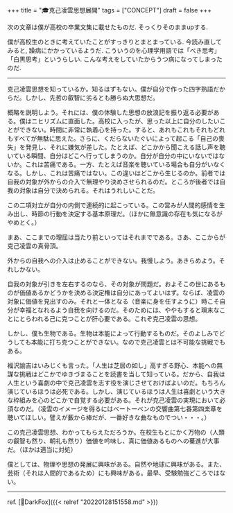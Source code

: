 +++
title = "🎓克己凌雲思想展開"
tags = ["CONCEPT"]
draft = false
+++

次の文章は僕が高校の卒業文集に載せたものだ. そっくりそのままupする.

僕が高校生のときに考えていたことがすっきりとまとまっている. 今読み直してみると, 躁病にかかっているようだ. こういうのを心理学用語では「べき思考」「白黒思考」というらしい. こんな考えをしていたからうつ病になってしまったのだ.

---

克己凌雲思想を知っているか。知るはずもない。僕が自分で作った四字熟語だからだ。しかし、先哲の叡智に劣るとも勝らぬ大思想だ。

概略を説明しよう。それには、僕の体験した思想の放浪記を振り返る必要がある。僕はニヒリズムに直面した。高校に入ったが、思った以上に自分のしたいことができない。時間に非常に執着心を持った。すると、あれもこれもそれもどれもすべてが無駄に思えた。さらに、くだらないたぐいによって起こる「自己の喪失」を発見し、それに嫌気が差した。たとえば、どこかから聞こえる話し声を聴いている瞬間、自分はどこへ行ってしまうのか。自分が自分の中にいないではないか。これは苦痛である。一方、たとえば音楽を聴いている場合も自分がいなくなる。しかし、これは苦痛ではない。この違いはどこから生じるのか。前者では自我の対象が外からの介入で無理やり決めさせられるのだ。ところが後者では自我の対象は自分で決められる。それはうれしいことだ。

この二項対立が自分の内側で連続的に起こっている。この営みが人間的感情を生み出し、時節の行動を決定する基本原理だ。（ほかに無意識の存在も気になるがやめとく。）

まあ、ここまでの理屈は当たり前といってはそれまでである。さあ、ここからが克己凌雲の真骨頂。

外からの自我への介入は止めることができない。我慢しよう。あきらめよう。それしかない。

自我の対象が引きを左右するのなら、その対象が問題だ。およそこの世にあるものが価値あるかどうかを決める決定権は自分にあってよいはず。ならば、凌雲の対象に価値を見出すのみ。それと一体となる（音楽に身を任すように）時こそ自分が幸福となれるよう自我を向けるのだ。そのためには、ややもすると瑣末なことにとらわれる己に克つことが肝心要である。これぞ克己凌雲の思想。

しかし、僕も生物である。生物は本能によって行動するものだ。そのよしみでどうしても本能に打ち克つことができない。なので克己凌雲とは不可能な挑戦でもある。

福沢諭吉はいみじくも言った。「人生は芝居の如し」高すぎる野心、本能への無謀な挑戦はどこかでゆきづまることを読書を当して知っている。だから、自我は人生という喜劇の中で克己凌雲を志す役を演じさせておけばよいのだ。もちろん演じているほうは必死である。しかし、演じているほうは人生は喜劇という大きな枠組みを心のどこかで自覚する必要がある。それが克己凌雲の実現において必須なのだ。（凌雲のイメージを得るにはベートーベンの交響曲第七番第四楽章を聴いてほしい。譬えが藪から棒だが、一番好きな曲なものでつい・・・。）

この克己凌雲思想、わかってもらえただろうか。在校生もとにかく万物の（人類の叡智も然り、朝礼も然り）価値を吟味し、真に価値あるものへの驀進が大事だ。（ほかは適当に対処）

僕としては、物理や思想の発展に興味がある。自然や地球に興味がある。また、芸術（それは人間的であるため）にも興味がある。最早、受験勉強どころではない。

---

ref. [🦊DarkFox]({{< relref "20220128151558.md" >}})
